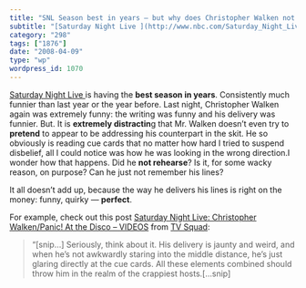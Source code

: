 ```yaml
---
title: "SNL Season best in years – but why does Christopher Walken not rehearse?"
subtitle: "[Saturday Night Live ](http://www.nbc.com/Saturday_Night_Live/)is having the **best season in years*..."
category: "298"
tags: ["1876"]
date: "2008-04-09"
type: "wp"
wordpress_id: 1070
---
```

[Saturday Night Live ](http://www.nbc.com/Saturday_Night_Live/)is having the **best season in years**. Consistently much funnier than last year or the year before. Last night, Christopher Walken again was extremely funny: the writing was funny and his delivery was funnier.
But. It is **extremely distractin**g that Mr. Walken doesn’t even try to **pretend** to appear to be addressing his counterpart in the skit. He so obviously is reading cue cards that no matter how hard I tried to suspend disbelief, all I could notice was how he was looking in the wrong direction.I wonder how that happens. Did he **not rehearse**? Is it, for some wacky reason, on purpose? Can he just not remember his lines?

It all doesn’t add up, because the way he delivers his lines is right on the money: funny, quirky — **perfect**.

For example, check out this post [Saturday Night Live: Christopher Walken/Panic! At the Disco – VIDEOS](http://feeds.feedburner.com/~r/weblogsinc/tvsquad/~3/265167417/) from [TV Squad](http://www.tvsquad.com/rss.xml):

> “[snip…] Seriously, think about it. His delivery is jaunty and weird, and when he’s not awkwardly staring into the middle distance, he’s just glaring directly at the cue cards. All these elements combined should throw him in the realm of the crappiest hosts.[…snip]